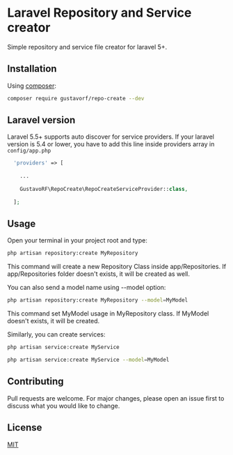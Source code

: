 # Laravel Repository and Service creator

Simple repository and service file creator for laravel 5+.

## Installation

Using [composer](https://getcomposer.com):

```bash
composer require gustavorf/repo-create --dev
```

## Laravel version

Laravel 5.5+ supports auto discover for service providers. If your laravel version is 5.4 or lower, you have to add this line inside providers array in `config/app.php`

```php
  'providers' => [
  
    ...
  
    GustavoRF\RepoCreate\RepoCreateServiceProvider::class,
  
  ];
```


## Usage

Open your terminal in your project root and type:

```bash
php artisan repository:create MyRepository
```

This command will create a new Repository Class inside app/Repositories. If app/Repositories folder doesn't exists, it will be created as well.

You can also send a model name using --model option:

```bash
php artisan repository:create MyRepository --model=MyModel
```

This command set MyModel usage in MyRepository class. If MyModel doesn't exists, it will be created.


Similarly, you can create services:

```bash
php artisan service:create MyService
```

```bash
php artisan service:create MyService --model=MyModel
```

## Contributing
Pull requests are welcome. For major changes, please open an issue first to discuss what you would like to change.


## License
[MIT](https://choosealicense.com/licenses/mit/)
